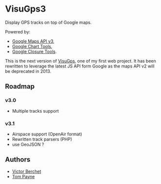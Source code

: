 # VisuGps3

Display GPS tracks on top of Google maps.

Powered by:

- [Google Maps API v3](https://developers.google.com/maps/documentation/javascript/),
- [Google Chart Tools](https://developers.google.com/chart/),
- [Google Closure Tools](https://developers.google.com/closure/).

This is the next version of [VisuGps](https://github.com/vicb/VisuGps), one of my
first web project. It has been rewritten to leverage the latest JS API form Google
as the maps API v2 will be deprecated in 2013.

## Roadmap

### v3.0

- Multiple tracks support

### v3.1

- Airspace support (OpenAir format)
- Rewritten track parsers (PHP)
- use GeoJSON ?

## Authors

- [Victor Berchet](https://github.com/vicb)
- [Tom Payne](https://github.com/twpayne)
